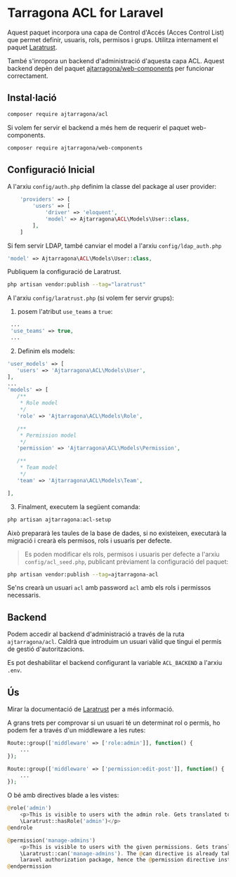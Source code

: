 # Tarragona ACL for Laravel

Aquest paquet incorpora una capa de Control d'Accés (Acces Control List) que permet definir, usuaris, rols, permisos i grups. 
Utilitza internament el paquet [Laratrust](https://laratrust.santigarcor.me/).

També s'inropora un backend d'administració d'aquesta capa ACL. Aquest backend depèn del paquet [ajtarragona/web-components](https://github.com/ajtarragona/web-components) per funcionar correctament.

## Instal·lació
```bash
composer require ajtarragona/acl
```

Si volem fer servir el backend a més hem de requerir el paquet web-components.
```bash
composer require ajtarragona/web-components
```


## Configuració Inicial

A l'arxiu `config/auth.php` definim la classe del package al user provider:
```php
    'providers' => [
        'users' => [
            'driver' => 'eloquent',
            'model' => Ajtarragona\ACL\Models\User::class,
        ],
    ]
```

Si fem servir LDAP, també canviar el model a l'arxiu `config/ldap_auth.php`
```php
'model' => Ajtarragona\ACL\Models\User::class,
```

Publiquem la configuració de Laratrust.
```bash
php artisan vendor:publish --tag="laratrust"
```

A l'arxiu `config/laratrust.php` (si volem fer servir grups):
1. posem l'atribut `use_teams` a `true`:
```php
 ...
 'use_teams' => true,
 ...
```

2. Definim els models:
 ```php
 'user_models' => [
 	'users' => 'Ajtarragona\ACL\Models\User',
 ],
 ...
 'models' => [
    /**
     * Role model
     */
    'role' => 'Ajtarragona\ACL\Models\Role',

    /**
     * Permission model
     */
    'permission' => 'Ajtarragona\ACL\Models\Permission',

    /**
     * Team model
     */
    'team' => 'Ajtarragona\ACL\Models\Team',

 ],
```

3. Finalment, executem la següent comanda:
```bash
php artisan ajtarragona:acl-setup
```

Això prepararà les taules de la base de dades, si no existeixen, executarà la migració i crearà els permisos, rols i usuaris per defecte.

> Es poden modificar els rols, permisos i usuaris per defecte a l'arxiu `config/acl_seed.php`, publicant prèviament la configuració del paquet:
```bash
php artisan vendor:publish --tag=ajtarragona-acl
```

Se'ns crearà un usuari `acl` amb password `acl` amb els rols i permissos necessaris.


## Backend
Podem accedir al backend d'administració a través de la ruta `ajtarragona/acl`.
Caldrà que introduim un usuari vàlid que tingui el permís de gestió d'autoritzacions.

Es pot deshabilitar el backend configurant la variable `ACL_BACKEND` a l'arxiu `.env`.


## Ús
Mirar la documentació de [Laratrust](https://laratrust.santigarcor.me/) per a més informació.

A grans trets per comprovar si un usuari té un determinat rol o permís, ho podem fer a través d'un middleware a les rutes:
```php
Route::group(['middleware' => ['role:admin']], function() { 
    ... 
});
```

```php
Route::group(['middleware' => ['permission:edit-post']], function() { 
    ... 
});
```


O bé amb directives blade a les vistes:
```php
@role('admin')
    <p>This is visible to users with the admin role. Gets translated to
    \Laratrust::hasRole('admin')</p>
@endrole
```

```php
@permission('manage-admins')
    <p>This is visible to users with the given permissions. Gets translated to
    \Laratrust::can('manage-admins'). The @can directive is already taken by core
    laravel authorization package, hence the @permission directive instead.</p>
@endpermission
```

